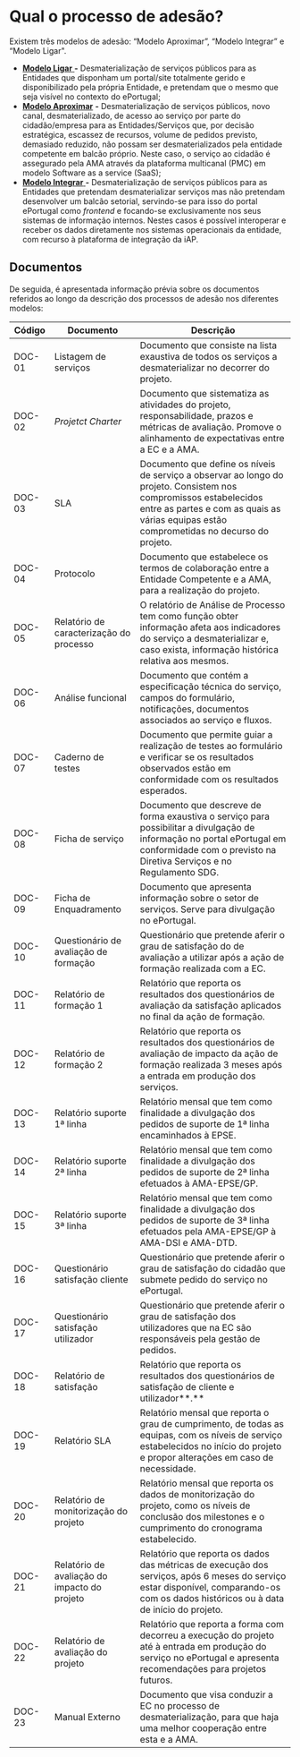 # Qual o processo de adesão?

Existem três modelos de adesão: “Modelo Aproximar”, “Modelo Integrar” e “Modelo Ligar".

* [**Modelo Ligar** ](modelo-ligar.md)**-** Desmaterialização de serviços públicos para as Entidades que disponham um portal/site totalmente gerido e disponibilizado pela própria Entidade, e pretendam que o mesmo que seja visível no contexto do ePortugal;
* [**Modelo Aproximar**](modelo-aproximar.md) **-** Desmaterialização de serviços públicos, novo canal, desmaterializado, de acesso ao serviço por parte do cidadão/empresa para as Entidades/Serviços que, por decisão estratégica, escassez de recursos, volume de pedidos previsto, demasiado reduzido, não possam ser desmaterializados pela entidade competente em balcão próprio. Neste caso, o serviço ao cidadão é assegurado pela AMA através da plataforma multicanal (PMC) em modelo Software as a service (SaaS);
* [**Modelo Integrar** ](./#modelo-integrar)**-** Desmaterialização de serviços públicos para as Entidades que pretendam desmaterializar serviços mas não pretendam desenvolver um balcão setorial, servindo-se para isso do portal ePortugal como _frontend_ e focando-se exclusivamente nos seus sistemas de informação internos. Nestes casos é possível interoperar e receber os dados diretamente nos sistemas operacionais da entidade, com recurso à plataforma de integração da iAP.

## Documentos

De seguida, é apresentada informação prévia sobre os documentos referidos ao longo da descrição dos processos de adesão nos diferentes modelos:

| Código | Documento                                    | Descrição                                                                                                                                                                                                      |
| ------ | -------------------------------------------- | -------------------------------------------------------------------------------------------------------------------------------------------------------------------------------------------------------------- |
| DOC-01 | Listagem de serviços                         | Documento que consiste na lista exaustiva de todos os serviços a desmaterializar no decorrer do projeto.                                                                                                       |
| DOC-02 | _Projetct Charter_                           | Documento que sistematiza as atividades do projeto, responsabilidade, prazos e métricas de avaliação. Promove o alinhamento de expectativas entre a EC e a AMA.                                                |
| DOC-03 | SLA                                          | Documento que define os níveis de serviço a observar ao longo do projeto. Consistem nos compromissos estabelecidos entre as partes e com as quais as várias equipas estão comprometidas no decurso do projeto. |
| DOC-04 | Protocolo                                    | Documento que estabelece os termos de colaboração entre a Entidade Competente e a AMA, para a realização do projeto.                                                                                           |
| DOC-05 | Relatório de caracterização do processo      | O relatório de Análise de Processo tem como função obter informação afeta aos indicadores do serviço a desmaterializar e, caso exista, informação histórica relativa aos mesmos.                               |
| DOC-06 | Análise funcional                            | Documento que contém a especificação técnica do serviço, campos do formulário, notificações, documentos associados ao serviço e fluxos.                                                                        |
| DOC-07 | Caderno de testes                            | Documento que permite guiar a realização de testes ao formulário e verificar se os resultados observados estão em conformidade com os resultados esperados.                                                    |
| DOC-08 | Ficha de serviço                             | Documento que descreve de forma exaustiva o serviço para possibilitar a divulgação de informação no portal ePortugal em conformidade com o previsto na Diretiva Serviços e no Regulamento SDG.                 |
| DOC-09 | Ficha de Enquadramento                       | Documento que apresenta informação sobre o setor de serviços. Serve para divulgação no ePortugal.                                                                                                              |
| DOC-10 | Questionário de avaliação de formação        | Questionário que pretende aferir o grau de satisfação do de avaliação a utilizar após a ação de formação realizada com a EC.                                                                                   |
| DOC-11 | Relatório de formação 1                      | Relatório que reporta os resultados dos questionários de avaliação da satisfação aplicados no final da ação de formação.                                                                                       |
| DOC-12 | Relatório de formação 2                      | Relatório que reporta os resultados dos questionários de avaliação de impacto da ação de formação realizada 3 meses após a entrada em produção dos serviços.                                                   |
| DOC-13 | Relatório suporte 1ª linha                   | Relatório mensal que tem como finalidade a divulgação dos pedidos de suporte de 1ª linha encaminhados à EPSE.                                                                                                  |
| DOC-14 | Relatório suporte 2ª linha                   | Relatório mensal que tem como finalidade a divulgação dos pedidos de suporte de 2ª linha efetuados à AMA-EPSE/GP.                                                                                              |
| DOC-15 | Relatório suporte 3ª linha                   | Relatório mensal que tem como finalidade a divulgação dos pedidos de suporte de 3ª linha efetuados pela AMA-EPSE/GP à AMA-DSI e AMA-DTD.                                                                       |
| DOC-16 | Questionário satisfação cliente              | Questionário que pretende aferir o grau de satisfação do cidadão que submete pedido do serviço no ePortugal.                                                                                                   |
| DOC-17 | Questionário satisfação utilizador           | Questionário que pretende aferir o grau de satisfação dos utilizadores que na EC são responsáveis pela gestão de pedidos.                                                                                      |
| DOC-18 | Relatório de satisfação                      | Relatório que reporta os resultados dos questionários de satisfação de cliente e utilizador**.**                                                                                                               |
| DOC-19 | Relatório SLA                                | Relatório mensal que reporta o grau de cumprimento, de todas as equipas, com os níveis de serviço estabelecidos no início do projeto e propor alterações em caso de necessidade.                               |
| DOC-20 | Relatório de monitorização do projeto        | Relatório mensal que reporta os dados de monitorização do projeto, como os níveis de conclusão dos milestones e o cumprimento do cronograma estabelecido.                                                      |
| DOC-21 | Relatório de avaliação do impacto do projeto | Relatório que reporta os dados das métricas de execução dos serviços, após 6 meses do serviço estar disponível, comparando-os com os dados históricos ou à data de início do projeto.                          |
| DOC-22 | Relatório de avaliação do projeto            | Relatório que reporta a forma com decorreu a execução do projeto até à entrada em produção do serviço no ePortugal e apresenta recomendações para projetos futuros.                                            |
| DOC-23 | Manual Externo                               | Documento que visa conduzir a EC no processo de desmaterialização, para que haja uma melhor cooperação entre esta e a AMA.                                                                                     |
